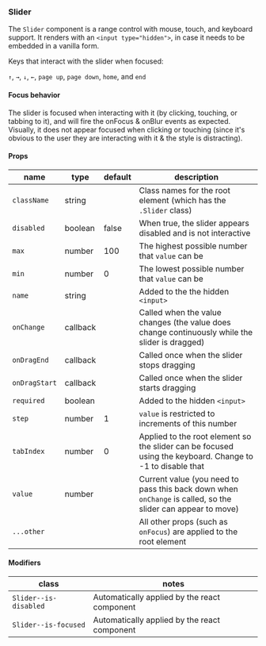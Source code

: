 ### Slider

The `Slider` component is a range control with mouse, touch, and keyboard support. It renders with an `<input type="hidden">`, in case it needs to be embedded in a vanilla form.

Keys that interact with the slider when focused:

`↑`, `→`, `↓`, `←`, `page up`, `page down`, `home`, and `end`

#### Focus behavior

The slider is focused when interacting with it (by clicking, touching, or tabbing to it), and will fire the onFocus & onBlur events as expected. Visually, it does not appear focused when clicking or touching (since it's obvious to the user they are interacting with it & the style is distracting).

#### Props

| name          | type     | default | description                                                                                                 |
| ------------- | -------- | ------- | ----------------------------------------------------------------------------------------------------------- |
| `className`   | string   |         | Class names for the root element (which has the `.Slider` class)                                            |
| `disabled`    | boolean  | false   | When true, the slider appears disabled and is not interactive                                               |
| `max`         | number   | 100     | The highest possible number that `value` can be                                                             |
| `min`         | number   | 0       | The lowest possible number that `value` can be                                                              |
| `name`        | string   |         | Added to the the hidden `<input>`                                                                           |
| `onChange`    | callback |         | Called when the value changes (the value does change continuously while the slider is dragged)              |
| `onDragEnd`   | callback |         | Called once when the slider stops dragging                                                                  |
| `onDragStart` | callback |         | Called once when the slider starts dragging                                                                 |
| `required`    | boolean  |         | Added to the hidden `<input>`                                                                               |
| `step`        | number   | 1       | `value` is restricted to increments of this number                                                          |
| `tabIndex`    | number   | 0       | Applied to the root element so the slider can be focused using the keyboard. Change to -1 to disable that   |
| `value`       | number   |         | Current value (you need to pass this back down when `onChange` is called, so the slider can appear to move) |
| `...other`    |          |         | All other props (such as `onFocus`) are applied to the root element                                         |

#### Modifiers

| class                 | notes                                        |
| --------------------- | -------------------------------------------- |
| `Slider--is-disabled` | Automatically applied by the react component |
| `Slider--is-focused`  | Automatically applied by the react component |

